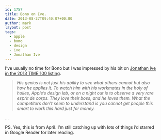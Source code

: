 ```yaml
---
id: 1757
title: Bono on Ive.
date: 2013-08-27T09:40:07+00:00
author: mark
layout: post
tags:
  - apple
  - bono
  - design
  - ive
  - Jonathan Ive
---
```

I&#8217;ve usually no time for Bono but I was impressed by his bit on [Jonathan Ive in the 2013 TIME 100 listing](http://time100.time.com/2013/04/18/time-100/slide/jonathan-ive/).

> _His genius is not just his ability to see what others cannot but also how he applies it. To watch him with his workmates in the holy of holies, Apple’s design lab, or on a night out is to observe a very rare esprit de corps. They love their boss, and he loves them. What the competitors don’t seem to understand is you cannot get people this smart to work this hard just for money._

<span style="color: #c0c0c0;">&#8230;</span>

PS. Yes, this is from April. I&#8217;m still catching up with lots of things i&#8217;d starred in Google Reader for later reading.